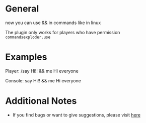 # General

now you can use &amp;&amp; in commands like in linux

The plugin only works for players who have
permission `commandsexploder.use`

# Examples

Player:
/say Hi!! &amp;&amp; me Hi everyone

Console:
say Hi!! &amp;&amp; me Hi everyone

# Additional Notes

- If you find bugs or want to give suggestions, please visit [here](https://github.com/MulqiGaming64/CommandsExploder/issues)
